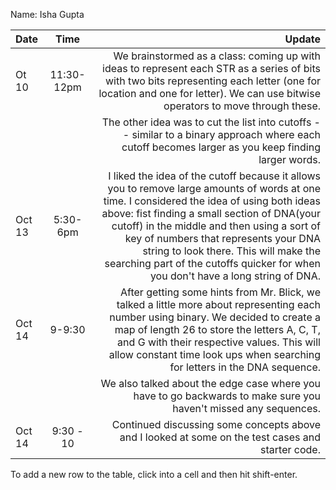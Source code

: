 Name: Isha Gupta 

| Date   |    Time    |                                                                                                                                                                                                                                                                                                                                                                                                           Update |
|:-------|:----------:|-----------------------------------------------------------------------------------------------------------------------------------------------------------------------------------------------------------------------------------------------------------------------------------------------------------------------------------------------------------------------------------------------------------------:|
| Ot 10  | 11:30-12pm |                                                                                                                                                                                     We brainstormed as a class: coming up with ideas to represent each STR as a series of bits with two bits representing each letter (one for location and one for letter). We can use bitwise operators to move through these. |
|        |            |                                                                                                                                                                                                                                                               The other idea was to cut the list into cutoffs -- similar to a binary approach where each cutoff becomes larger as you keep finding larger words. |
| Oct 13 |  5:30-6pm  | I liked the idea of the cutoff because it allows you to remove large amounts of words at one time. I considered the idea of using both ideas above: fist finding a small section of DNA(your cutoff) in the middle and then using a sort of key of numbers that represents your DNA string to look there. This will make the searching part of the cutoffs quicker for when you don't have a long string of DNA. |
| Oct 14 |   9-9:30   |                                                                                                   After getting some hints from Mr. Blick, we talked a little more about representing each number using binary. We decided to create a map of length 26 to store the letters A, C, T, and G with their respective values. This will allow constant time look ups when searching for letters in the DNA sequence. |
|        |            |                                                                                                                                                                                                                                                                                                 We also talked about the edge case where you have to go backwards to make sure you haven't missed any sequences. |
| Oct 14 | 9:30 - 10  |                                                                                                                                                                                                                                                                                                               Continued discussing some concepts above and I looked at some on the test cases and starter code.  |


To add a new row to the table, click into a cell and then hit shift-enter.